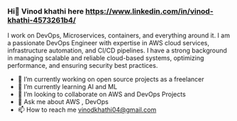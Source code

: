 ### Hi👋 Vinod khathi here https://www.linkedin.com/in/vinod-khathi-4573261b4/


I work on DevOps, Microservices, containers, and everything around it.
I am a passionate DevOps Engineer with expertise in AWS cloud services, infrastructure automation, and CI/CD pipelines. I have a strong background in managing scalable and reliable cloud-based systems, optimizing performance, and ensuring security best practices.

- 🔭 I’m currently working on open source projects as a freelancer
- 🌱 I’m currently learning AI and ML
- 👯 I’m looking to collaborate on AWS and DevOps Projects
- 💬 Ask me about AWS , DevOps
- 📫 How to reach me vinodkhathi04@gmail.com
